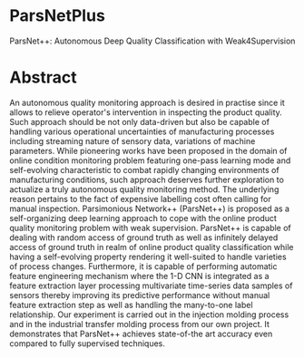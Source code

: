 # ParsNetPlus
ParsNet++: Autonomous Deep Quality Classification with Weak4Supervision

# Abstract
An autonomous quality monitoring approach is desired in practise since it allows to relieve operator's intervention in inspecting the product quality. Such approach should be not only data-driven but also be capable of handling various operational uncertainties of manufacturing processes including streaming nature of sensory data, variations of machine parameters. While pioneering works have been proposed in the domain of online condition monitoring problem featuring one-pass learning mode and self-evolving characteristic to combat rapidly changing environments of manufacturing conditions, such approach deserves further exploration to actualize a truly autonomous quality monitoring method. The underlying reason pertains to the fact of expensive labelling cost often calling for manual inspection. Parsimonious Network++ (ParsNet++) is proposed as a self-organizing deep learning approach to cope with the online product quality monitoring problem with weak supervision. ParsNet++ is capable of dealing with random access of ground truth as well as infinitely delayed access of ground truth in realm of online product quality classification while having a self-evolving property rendering it well-suited to handle varieties of process changes. Furthermore, it is capable of performing automatic feature engineering mechanism where the 1-D CNN is integrated as a feature extraction layer processing multivariate time-series data samples of sensors thereby improving its predictive performance without manual feature extraction step as well as handling the many-to-one label relationship. Our experiment is carried out in the injection molding process and in the industrial transfer molding process from our own project. It demonstrates that ParsNet++ achieves state-of-the art accuracy even compared to fully supervised techniques.  
